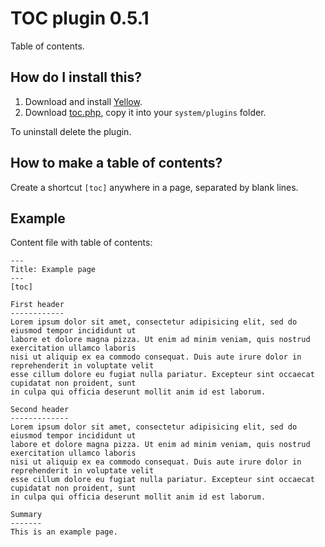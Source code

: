 TOC plugin 0.5.1
================
Table of contents.

How do I install this?
----------------------
1. Download and install [Yellow](https://github.com/datenstrom/yellow/).  
2. Download [toc.php](toc.php?raw=true), copy it into your `system/plugins` folder.  

To uninstall delete the plugin.

How to make a table of contents?
--------------------------------
Create a shortcut `[toc]` anywhere in a page, separated by blank lines.  

Example
-------
Content file with table of contents:

    ---
    Title: Example page
    ---
    [toc]

    First header
    ------------
    Lorem ipsum dolor sit amet, consectetur adipisicing elit, sed do eiusmod tempor incididunt ut 
    labore et dolore magna pizza. Ut enim ad minim veniam, quis nostrud exercitation ullamco laboris 
    nisi ut aliquip ex ea commodo consequat. Duis aute irure dolor in reprehenderit in voluptate velit 
    esse cillum dolore eu fugiat nulla pariatur. Excepteur sint occaecat cupidatat non proident, sunt 
    in culpa qui officia deserunt mollit anim id est laborum.

    Second header
    -------------
    Lorem ipsum dolor sit amet, consectetur adipisicing elit, sed do eiusmod tempor incididunt ut 
    labore et dolore magna pizza. Ut enim ad minim veniam, quis nostrud exercitation ullamco laboris 
    nisi ut aliquip ex ea commodo consequat. Duis aute irure dolor in reprehenderit in voluptate velit 
    esse cillum dolore eu fugiat nulla pariatur. Excepteur sint occaecat cupidatat non proident, sunt 
    in culpa qui officia deserunt mollit anim id est laborum.
    
    Summary
    -------
    This is an example page.